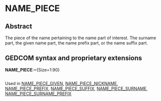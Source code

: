 ﻿<!-- licence GPL V2, cf https://github.com/TitiFix/geneweb -->
# NAME_PIECE
## Abstract
The piece of the name pertaining to the name part of interest. The surname part, the given name part,
the name prefix part, or the name suffix part.


## GEDCOM syntax and proprietary extensions

**NAME_PIECE**:={Size=1:90}
<pre>
</pre>
Used in <a href=Ged.NAME_PIECE_GIVEN.md>NAME_PIECE_GIVEN</a>, <a href=Ged.NAME_PIECE_NICKNAME.md>NAME_PIECE_NICKNAME</a>, <a href=Ged.NAME_PIECE_PREFIX.md>NAME_PIECE_PREFIX</a>, <a href=Ged.NAME_PIECE_SUFFIX.md>NAME_PIECE_SUFFIX</a>, <a href=Ged.NAME_PIECE_SURNAME.md>NAME_PIECE_SURNAME</a>, <a href=Ged.NAME_PIECE_SURNAME_PREFIX.md>NAME_PIECE_SURNAME_PREFIX</a><br />

